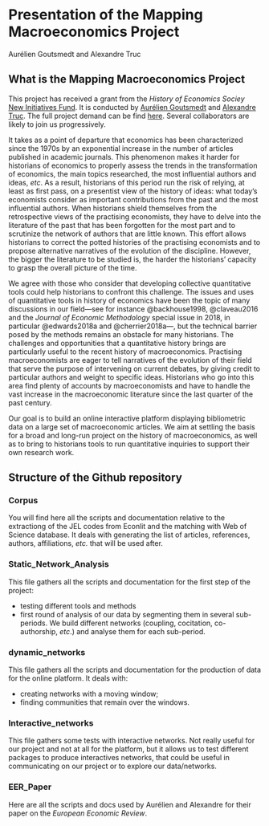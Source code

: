 Presentation of the Mapping Macroeconomics Project
================
Aurélien Goutsmedt and Alexandre Truc

## What is the Mapping Macroeconomics Project

This project has received a grant from the *History of Economics Sociey*
[New Initiatives
Fund](https://historyofeconomics.org/about-the-society/new-initiatives/).
It is conducted by [Aurélien Goutsmedt](aurelien-goutsmedt.com) and
[Alexandre
Truc](https://sites.google.com/view/alexandre-truc/home-and-contact).
The full project demand can be find
[here](aurelien-goutsmedt.com/project/mapping-macroeconomics/proposal_hes.pdf).
Several collaborators are likely to join us progressively.

It takes as a point of departure that economics has been characterized
since the 1970s by an exponential increase in the number of articles
published in academic journals. This phenomenon makes it harder for
historians of economics to properly assess the trends in the
transformation of economics, the main topics researched, the most
influential authors and ideas, *etc*. As a result, historians of this
period run the risk of relying, at least as first pass, on a presentist
view of the history of ideas: what today’s economists consider as
important contributions from the past and the most influential authors.
When historians shield themselves from the retrospective views of the
practising economists, they have to delve into the literature of the
past that has been forgotten for the most part and to scrutinize the
network of authors that are little known. This effort allows historians
to correct the potted histories of the practising economists and to
propose alternative narratives of the evolution of the discipline.
However, the bigger the literature to be studied is, the harder the
historians’ capacity to grasp the overall picture of the time.

We agree with those who consider that developing collective quantitative
tools could help historians to confront this challenge. The issues and
uses of quantitative tools in history of economics have been the topic
of many discussions in our field—see for instance @backhouse1998,
@claveau2016 and the *Journal of Economic Methodology* special issue in
2018, in particular @edwards2018a and @cherrier2018a—, but the technical
barrier posed by the methods remains an obstacle for many historians.
The challenges and opportunities that a quantitative history brings are
particularly useful to the recent history of macroeconomics. Practising
macroeconomists are eager to tell narratives of the evolution of their
field that serve the purpose of intervening on current debates, by
giving credit to particular authors and weight to specific ideas.
Historians who go into this area find plenty of accounts by
macroeconomists and have to handle the vast increase in the
macroeconomic literature since the last quarter of the past century.

Our goal is to build an online interactive platform displaying
bibliometric data on a large set of macroeconomic articles. We aim at
settling the basis for a broad and long-run project on the history of
macroeconomics, as well as to bring to historians tools to run
quantitative inquiries to support their own research work.

## Structure of the Github repository

### Corpus

You will find here all the scripts and documentation relative to the
extractiong of the JEL codes from Econlit and the matching with Web of
Science database. It deals with generating the list of articles,
references, authors, affiliations, *etc.* that will be used after.

### Static\_Network\_Analysis

This file gathers all the scripts and documentation for the first step
of the project:

  - testing different tools and methods
  - first round of analysis of our data by segmenting them in several
    sub-periods. We build different networks (coupling, cocitation,
    co-authorship, *etc*.) and analyse them for each sub-period.

### dynamic\_networks

This file gathers all the scripts and documentation for the production
of data for the online platform. It deals with:

  - creating networks with a moving window;
  - finding communities that remain over the windows.

### Interactive\_networks

This file gathers some tests with interactive networks. Not really
useful for our project and not at all for the platform, but it allows us
to test different packages to produce interactives networks, that could
be useful in communicating on our project or to explore our
data/networks.

### EER\_Paper

Here are all the scripts and docs used by Aurélien and Alexandre for
their paper on the *European Economic Review*.
